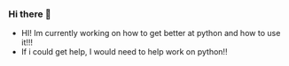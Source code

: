 ### Hi there 👋

<!--
**ItsJustMeJackson/ItsJustMeJackson** is a ✨ _special_ ✨ repository because its `README.md` (this file) appears on your GitHub profile.

Here are some ideas to get you started:

- 🔭 I’m currently working on ...
- 🌱 I’m currently learning ...
- 👯 I’m looking to collaborate on ...
- 🤔 I’m looking for help with ...
- 💬 Ask me about ...
- 📫 How to reach me: ...
- 😄 Pronouns: ...
- ⚡ Fun fact: ...
-->
- HI! Im currently working on how to get better at python and how to use it!!!
- If i could get help, I would need to help work on python!!
